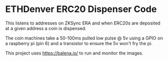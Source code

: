 # ETHDenver ERC20 Dispenser Code

This listens to addresses on ZKSync ERA and when ERC20s are deposited at a given address a coin is dispensed.

The coin machines take a 50-100ms pulled low pulse @ 5v using a GPIO on a raspberry pi (pin 6) and a transistor to ensure the 5v won't fry the pi.

This project uses https://balena.io/ to run and monitor the images.
